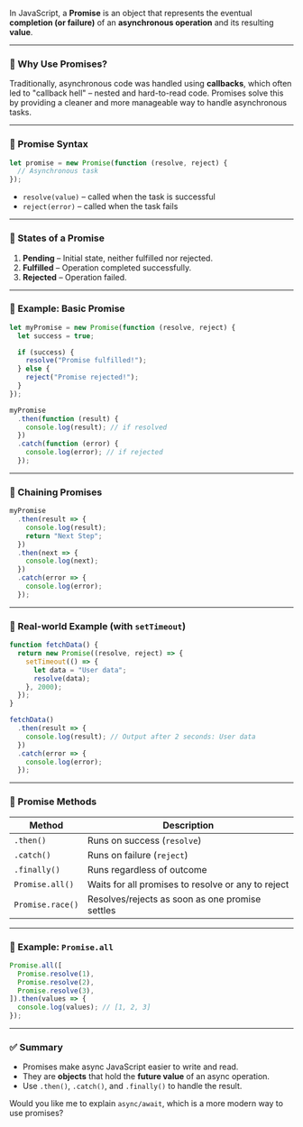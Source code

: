 In JavaScript, a **Promise** is an object that represents the eventual **completion (or failure)** of an **asynchronous operation** and its resulting **value**.

---

### 🔹 Why Use Promises?

Traditionally, asynchronous code was handled using **callbacks**, which often led to "callback hell" – nested and hard-to-read code. Promises solve this by providing a cleaner and more manageable way to handle asynchronous tasks.

---

### 🔹 Promise Syntax

```javascript
let promise = new Promise(function (resolve, reject) {
  // Asynchronous task
});
```

* `resolve(value)` – called when the task is successful
* `reject(error)` – called when the task fails

---

### 🔹 States of a Promise

1. **Pending** – Initial state, neither fulfilled nor rejected.
2. **Fulfilled** – Operation completed successfully.
3. **Rejected** – Operation failed.

---

### 🔹 Example: Basic Promise

```javascript
let myPromise = new Promise(function (resolve, reject) {
  let success = true;

  if (success) {
    resolve("Promise fulfilled!");
  } else {
    reject("Promise rejected!");
  }
});

myPromise
  .then(function (result) {
    console.log(result); // if resolved
  })
  .catch(function (error) {
    console.log(error); // if rejected
  });
```

---

### 🔹 Chaining Promises

```javascript
myPromise
  .then(result => {
    console.log(result);
    return "Next Step";
  })
  .then(next => {
    console.log(next);
  })
  .catch(error => {
    console.log(error);
  });
```

---

### 🔹 Real-world Example (with `setTimeout`)

```javascript
function fetchData() {
  return new Promise((resolve, reject) => {
    setTimeout(() => {
      let data = "User data";
      resolve(data);
    }, 2000);
  });
}

fetchData()
  .then(result => {
    console.log(result); // Output after 2 seconds: User data
  })
  .catch(error => {
    console.log(error);
  });
```

---

### 🔹 Promise Methods

| Method           | Description                                        |
| ---------------- | -------------------------------------------------- |
| `.then()`        | Runs on success (`resolve`)                        |
| `.catch()`       | Runs on failure (`reject`)                         |
| `.finally()`     | Runs regardless of outcome                         |
| `Promise.all()`  | Waits for all promises to resolve or any to reject |
| `Promise.race()` | Resolves/rejects as soon as one promise settles    |

---

### 🔹 Example: `Promise.all`

```javascript
Promise.all([
  Promise.resolve(1),
  Promise.resolve(2),
  Promise.resolve(3),
]).then(values => {
  console.log(values); // [1, 2, 3]
});
```

---

### ✅ Summary

* Promises make async JavaScript easier to write and read.
* They are **objects** that hold the **future value** of an async operation.
* Use `.then()`, `.catch()`, and `.finally()` to handle the result.

Would you like me to explain `async/await`, which is a more modern way to use promises?
